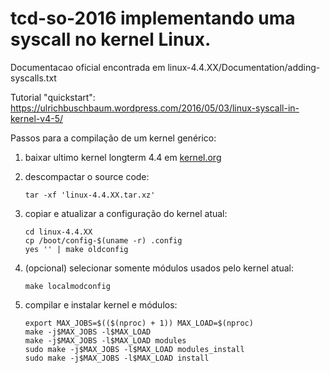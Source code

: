 # tcd-so-2016 implementando uma syscall no kernel Linux.

Documentacao oficial encontrada em linux-4.4.XX/Documentation/adding-syscalls.txt

Tutorial "quickstart": https://ulrichbuschbaum.wordpress.com/2016/05/03/linux-syscall-in-kernel-v4-5/

Passos para a compilação de um kernel genérico:

1. baixar ultimo kernel longterm 4.4 em [kernel.org](https://www.kernel.org/)
2. descompactar o source code:

    ```shell
    tar -xf 'linux-4.4.XX.tar.xz'
    ```

3. copiar e atualizar a configuração do kernel atual:

    ```shell
    cd linux-4.4.XX
    cp /boot/config-$(uname -r) .config
    yes '' | make oldconfig
    ```

4. (opcional) selecionar somente módulos usados pelo kernel atual:

    ```shell
    make localmodconfig
    ```

5. compilar e instalar kernel e módulos:

    ```shell
    export MAX_JOBS=$(($(nproc) + 1)) MAX_LOAD=$(nproc)
    make -j$MAX_JOBS -l$MAX_LOAD
    make -j$MAX_JOBS -l$MAX_LOAD modules
    sudo make -j$MAX_JOBS -l$MAX_LOAD modules_install
    sudo make -j$MAX_JOBS -l$MAX_LOAD install
    ```
